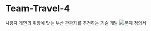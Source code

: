 # Team-Travel-4
사용자 개인의 취향에 맞는 부산 관광지를 추천하는 기술 개발
![문제 정의서](https://github.com/worldone-web/Team4-Traveler/assets/59242962/8d70c1f9-2a25-4130-891b-c58126a6333f)
